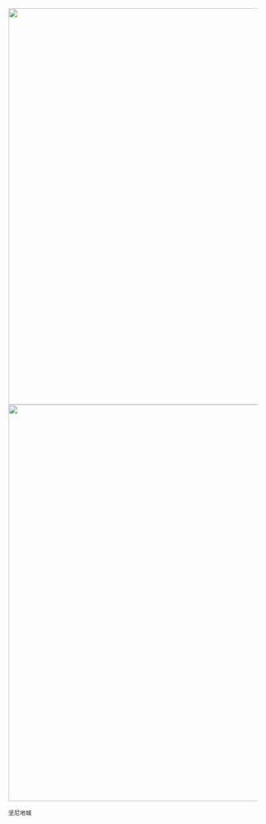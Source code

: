 <img src="https://cdn.jsdelivr.net/gh/lifeiny/imageField/plog/kennedytown1_1.JPG" width="800" />
<img src="https://cdn.jsdelivr.net/gh/lifeiny/imageField/plog/kennedytown1_2.JPG" width="800" />

<small>坚尼地城</small>  
